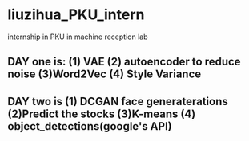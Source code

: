 # liuzihua_PKU_intern
 internship in PKU in machine reception lab

## DAY one is: (1) VAE (2) autoencoder to reduce noise (3)Word2Vec (4) Style Variance
## DAY two is (1) DCGAN face generaterations (2)Predict the stocks (3)K-means (4) object_detections(google's API)

